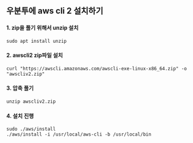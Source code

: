 ## 우분투에 aws cli 2 설치하기

#### 1. zip을 풀기 위해서 unzip 설치
```
sudo apt install unzip
```

#### 2. awscli2 zip파일 설치
```
curl "https://awscli.amazonaws.com/awscli-exe-linux-x86_64.zip" -o "awscliv2.zip"
```

#### 3. 압축 풀기
```
unzip awscliv2.zip
```

#### 4. 설치 진행
```
sudo ./aws/install
./aws/install -i /usr/local/aws-cli -b /usr/local/bin
```
